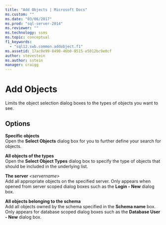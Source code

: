 ```yaml
---
title: "Add Objects | Microsoft Docs"
ms.custom: ""
ms.date: "03/06/2017"
ms.prod: "sql-server-2014"
ms.reviewer: ""
ms.technology: ssms
ms.topic: conceptual
f1_keywords: 
  - "sql12.swb.common.addobject.f1"
ms.assetid: 17ac0e99-8490-46b0-8515-e5012bc9e0cf
author: stevestein
ms.author: sstein
manager: craigg
---
```

# Add Objects
  Limits the object selection dialog boxes to the types of objects you want to see.  
  
## Options  
 **Specific objects**  
 Open the **Select Objects** dialog box for you to further define your search for objects.  
  
 **All objects of the types**  
 Open the **Select Object Types** dialog box to specify the type of objects that should be included in the underlying list.  
  
 **The server**  *\<servername>*  
 Add all appropriate objects on the specified server. Only appears when opened from server scoped dialog boxes such as the **Login - New** dialog box.  
  
 **All objects belonging to the schema**  
 Add all objects owned by the schema specified in the **Schema name** box. Only appears for database scoped dialog boxes such as the **Database User - New** dialog box.  
  
  
